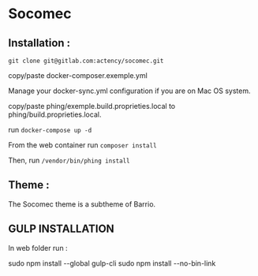 # Socomec

## Installation :

``git clone git@gitlab.com:actency/socomec.git``

copy/paste docker-composer.exemple.yml

Manage your docker-sync.yml configuration if you are on Mac OS system.

copy/paste phing/exemple.build.proprieties.local to phing/build.proprieties.local.

run ``docker-compose up -d``

From the web container run ``composer install``

Then, run ``/vendor/bin/phing install``


## Theme :

The Socomec theme is a subtheme of Barrio.

## GULP INSTALLATION
In web folder run :

sudo npm install --global gulp-cli
sudo npm install --no-bin-link